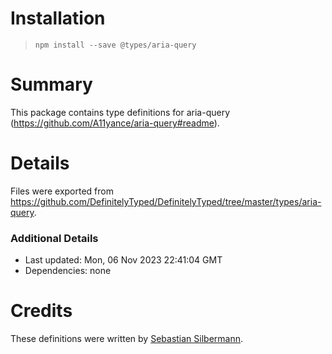 # Installation
> `npm install --save @types/aria-query`

# Summary
This package contains type definitions for aria-query (https://github.com/A11yance/aria-query#readme).

# Details
Files were exported from https://github.com/DefinitelyTyped/DefinitelyTyped/tree/master/types/aria-query.

### Additional Details
 * Last updated: Mon, 06 Nov 2023 22:41:04 GMT
 * Dependencies: none

# Credits
These definitions were written by [Sebastian Silbermann](https://github.com/eps1lon).
